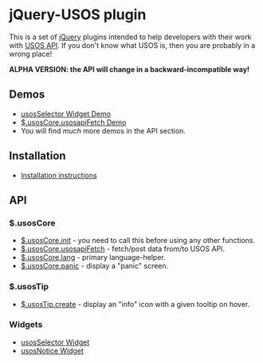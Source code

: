 jQuery-USOS plugin
==================

This is a set of [jQuery](http://jquery.com/) plugins intended to help developers
with their work with [USOS API](http://apps.usos.edu.pl/developers/api/). If you
don't know what USOS is, then you are probably in a wrong place!

**ALPHA VERSION: the API will change in a backward-incompatible way!**

Demos
-----

  * [usosSelector Widget Demo](http://jsfiddle.net/gh/get/jquery/1.9.1/dependencies/migrate,ui/MUCI/jquery-usos/tree/master/jsfiddle-demos/widget.selector)
  * [$.usosCore.usosapiFetch Demo](http://jsfiddle.net/gh/get/jquery/1.9.1/dependencies/migrate,ui/MUCI/jquery-usos/tree/master/jsfiddle-demos/core.usosapiFetch)
  * You will find *much* more demos in the API section.

Installation
------------

  * [Installation instructions](https://github.com/MUCI/jquery-usos/blob/master/doc/installation.md)

	
API
---
  
### $.usosCore

  * [$.usosCore.init](https://github.com/MUCI/jquery-usos/blob/master/doc/core.init.md) -
    you need to call this before using any other functions.
  * [$.usosCore.usosapiFetch](https://github.com/MUCI/jquery-usos/blob/master/doc/core.usosapiFetch.md) -
    fetch/post data from/to USOS API.
  * [$.usosCore.lang](https://github.com/MUCI/jquery-usos/blob/master/doc/core.lang.md) -
    primary language-helper.
  * [$.usosCore.panic](https://github.com/MUCI/jquery-usos/blob/master/doc/core.panic.md) -
    display a "panic" screen.

### $.usosTip

  * [$.usosTip.create](https://github.com/MUCI/jquery-usos/blob/master/doc/tip.create.md) -
    display an "info" icon with a given tooltip on hover.

### Widgets

  * [usosSelector Widget](https://github.com/MUCI/jquery-usos/blob/master/doc/widget.selector.md)
  * [usosNotice Widget](https://github.com/MUCI/jquery-usos/blob/master/doc/widget.notice.md)

<!--

ApiTable
--------

This widget can display dynamic, sortable, paginated tables based on USOS API
data. In order for all of its functionality to work properly, the underlaying
USOS API method must implement a specific set of parameters (not yet
documented).

**This module is currently undocumented. You should not use it.**

![Example apitable screenshot](http://i.imgur.com/hngxh9J.png)
-->
